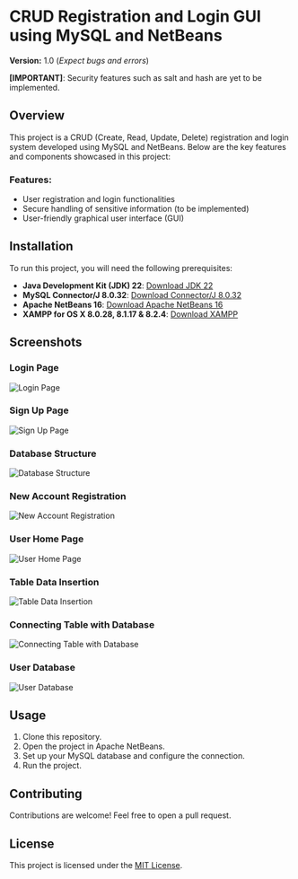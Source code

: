 # CRUD Registration and Login GUI using MySQL and NetBeans

**Version:** 1.0 (*Expect bugs and errors*)

**[IMPORTANT]**: Security features such as salt and hash are yet to be implemented.

## Overview

This project is a CRUD (Create, Read, Update, Delete) registration and login system developed using MySQL and NetBeans. Below are the key features and components showcased in this project:

### Features:
- User registration and login functionalities
- Secure handling of sensitive information (to be implemented)
- User-friendly graphical user interface (GUI)

## Installation

To run this project, you will need the following prerequisites:

- **Java Development Kit (JDK) 22**: [Download JDK 22](https://www.oracle.com/java/technologies/downloads/#jdk22-mac)
- **MySQL Connector/J 8.0.32**: [Download Connector/J 8.0.32](https://downloads.mysql.com/archives/c-j/)
- **Apache NetBeans 16**: [Download Apache NetBeans 16](https://netbeans.apache.org/front/main/download/nb16/index.html)
- **XAMPP for OS X 8.0.28, 8.1.17 & 8.2.4**: [Download XAMPP](https://www.apachefriends.org/download.html)

## Screenshots

### Login Page
![Login Page](https://github.com/edxploit/netbeans-management-system/assets/43484396/81ae365d-d068-4fc2-976e-de7b5bbb12e0)

### Sign Up Page
![Sign Up Page](https://github.com/edxploit/netbeans-management-system/assets/43484396/bf02d5c5-7f57-4d28-b8e7-0a79e9f127ea)

### Database Structure
![Database Structure](https://github.com/edxploit/netbeans-management-system/assets/43484396/89ee7fc7-b312-4943-bceb-485a9cb8090c)

### New Account Registration
![New Account Registration](https://github.com/edxploit/netbeans-management-system/assets/43484396/6fd1b27f-03f6-423e-8a50-8f808d815147)

### User Home Page
![User Home Page](https://github.com/edxploit/netbeans-management-system/assets/43484396/e3d04fbe-0281-4927-84cd-1c21fcfb1716)

### Table Data Insertion
![Table Data Insertion](https://github.com/edxploit/netbeans-management-system/assets/43484396/f38e54e1-2e6a-4546-9b59-2d688a780479)

### Connecting Table with Database
![Connecting Table with Database](https://github.com/edxploit/netbeans-management-system/assets/43484396/b164726f-1526-46e7-ac2b-c50fe89e2a1f)

### User Database
![User Database](https://github.com/edxploit/netbeans-management-system/assets/43484396/8831a6a8-a7e0-4b72-8b75-4fdc4897661c)

## Usage

1. Clone this repository.
2. Open the project in Apache NetBeans.
3. Set up your MySQL database and configure the connection.
4. Run the project.

## Contributing

Contributions are welcome! Feel free to open a pull request.

## License

This project is licensed under the [MIT License](LICENSE).
